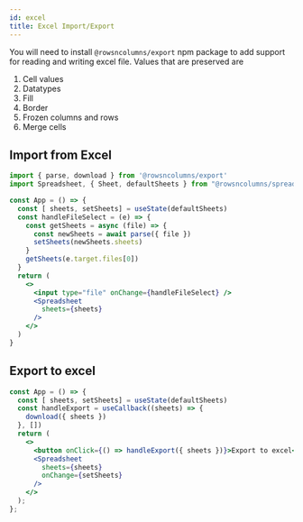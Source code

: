 ```yaml
---
id: excel
title: Excel Import/Export
---
```

<!-- import { useState, useCallback } from 'react'; -->
<!-- import Spreadsheet, { Sheet, defaultSheets } from "@rowsncolumns/spreadsheet"; -->
<!-- import { excelToSheets, createExcelFileFromSheets } from '@rowsncolumns/export' -->

You will need to install `@rowsncolumns/export` npm package to add support for reading and writing excel file. Values that are preserved are

1. Cell values
1. Datatypes
1. Fill
1. Border
1. Frozen columns and rows
1. Merge cells

## Import from Excel


```jsx
import { parse, download } from '@rowsncolumns/export'
import Spreadsheet, { Sheet, defaultSheets } from "@rowsncolumns/spreadsheet";

const App = () => {
  const [ sheets, setSheets] = useState(defaultSheets)
  const handleFileSelect = (e) => {
    const getSheets = async (file) => {
      const newSheets = await parse({ file })
      setSheets(newSheets.sheets)
    }
    getSheets(e.target.files[0])
  }
  return (
    <>
      <input type="file" onChange={handleFileSelect} />
      <Spreadsheet
        sheets={sheets}
      />
    </>
  )
}
```


## Export to excel

```jsx
const App = () => {
  const [ sheets, setSheets] = useState(defaultSheets)
  const handleExport = useCallback((sheets) => {
    download({ sheets })
  }, [])
  return (
    <>
      <button onClick={() => handleExport({ sheets })}>Export to excel</button>
      <Spreadsheet
        sheets={sheets}
        onChange={setSheets}
      />
    </>
  );
};
```

